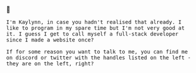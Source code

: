 ### 👋

<samp>
    I'm Kaylynn, in case you hadn't realised that already.
    I like to program in my spare time but I'm not very good at it. I guess I get to call myself a full-stack developer since I made a website once?
    <br></br>
    If for some reason you want to talk to me, you can find me on discord or twitter with the handles listed on the left - they are on the left, right?
</samp>

<!--
**kaylynn234/kaylynn234** is a ✨ _special_ ✨ repository because its `README.md` (this file) appears on your GitHub profile.

Here are some ideas to get you started:

- 🔭 I’m currently working on ...
- 🌱 I’m currently learning ...
- 👯 I’m looking to collaborate on ...
- 🤔 I’m looking for help with ...
- 💬 Ask me about ...
- 📫 How to reach me: ...
- 😄 Pronouns: ...
- ⚡ Fun fact: ...
-->
